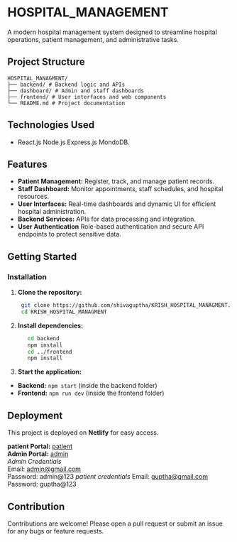 # HOSPITAL_MANAGEMENT

A modern hospital management system designed to streamline hospital operations, patient management, and administrative tasks.

## Project Structure

    HOSPITAL_MANAGMENT/
    ├── backend/ # Backend logic and APIs
    ├── dashboard/ # Admin and staff dashboards
    ├── frontend/ # User interfaces and web components
    └── README.md # Project documentation


## Technologies Used

- React.js Node.js Express.js MondoDB. 

## Features

- **Patient Management:** Register, track, and manage patient records.
- **Staff Dashboard:** Monitor appointments, staff schedules, and hospital resources.
- **User Interfaces:** Real-time dashboards and dynamic UI for efficient hospital administration.
- **Backend Services:** APIs for data processing and integration.
- **User Authentication** Role-based authentication and secure API endpoints to protect sensitive data.

## Getting Started

### Installation

1. **Clone the repository:**
   ```sh
    git clone https://github.com/shivaguptha/KRISH_HOSPITAL_MANAGMENT.git
    cd KRISH_HOSPITAL_MANAGMENT

2. **Install dependencies:**
   ```sh
      cd backend
      npm install
      cd ../frontend
      npm install


3. **Start the application:**
- **Backend:** `npm start` (inside the backend folder)
- **Frontend:** `npm run dev` (inside the frontend folder)

## Deployment

This project is deployed on **Netlify** for easy access.

**patient Portal:** [patient](https://krishhospital.netlify.app/)  
**Admin Portal:** [admin](https://krish-hospital-admin.netlify.app/)  
*Admin Credentials*  
Email: admin@gmail.com  
Password: admin@123
*patient credentials*
Email: guptha@gmail.com
Password: guptha@123

## Contribution

Contributions are welcome! Please open a pull request or submit an issue for any bugs or feature requests.

